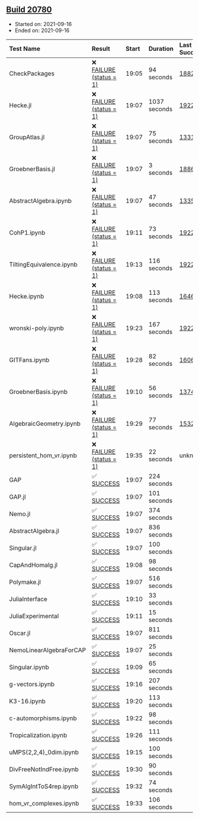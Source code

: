 ## [Build 20780](https://oscarci.mathematik.uni-kl.de/job/oscar/20780/)

* Started on: 2021-09-16
* Ended on: 2021-09-16

| Test Name    | Result | Start | Duration | Last Success | First Failure |
|:-------------|:-------|:------|:---------|:-------------|:--------------|
| CheckPackages | ❌ [FAILURE (status = 1)](https://oscarci.mathematik.uni-kl.de/job/oscar/20780/artifact/logs/build-20780/CheckPackages.log) | 19:05 | 94 seconds | [18822](https://oscarci.mathematik.uni-kl.de/job/oscar/18822/) | [18823](https://oscarci.mathematik.uni-kl.de/job/oscar/18823/) |
| Hecke.jl | ❌ [FAILURE (status = 1)](https://oscarci.mathematik.uni-kl.de/job/oscar/20780/artifact/logs/build-20780/Hecke.jl.log) | 19:07 | 1037 seconds | [19222](https://oscarci.mathematik.uni-kl.de/job/oscar/19222/) | [20152](https://oscarci.mathematik.uni-kl.de/job/oscar/20152/) |
| GroupAtlas.jl | ❌ [FAILURE (status = 1)](https://oscarci.mathematik.uni-kl.de/job/oscar/20780/artifact/logs/build-20780/GroupAtlas.jl.log) | 19:07 | 75 seconds | [13311](https://oscarci.mathematik.uni-kl.de/job/oscar/13311/) | [13312](https://oscarci.mathematik.uni-kl.de/job/oscar/13312/) |
| GroebnerBasis.jl | ❌ [FAILURE (status = 1)](https://oscarci.mathematik.uni-kl.de/job/oscar/20780/artifact/logs/build-20780/GroebnerBasis.jl.log) | 19:07 | 3 seconds | [18864](https://oscarci.mathematik.uni-kl.de/job/oscar/18864/) | [18865](https://oscarci.mathematik.uni-kl.de/job/oscar/18865/) |
| AbstractAlgebra.ipynb | ❌ [FAILURE (status = 1)](https://oscarci.mathematik.uni-kl.de/job/oscar/20780/artifact/logs/build-20780/AbstractAlgebra.ipynb.log) | 19:07 | 47 seconds | [13355](https://oscarci.mathematik.uni-kl.de/job/oscar/13355/) | [13356](https://oscarci.mathematik.uni-kl.de/job/oscar/13356/) |
| CohP1.ipynb | ❌ [FAILURE (status = 1)](https://oscarci.mathematik.uni-kl.de/job/oscar/20780/artifact/logs/build-20780/CohP1.ipynb.log) | 19:11 | 73 seconds | [19222](https://oscarci.mathematik.uni-kl.de/job/oscar/19222/) | [20152](https://oscarci.mathematik.uni-kl.de/job/oscar/20152/) |
| TiltingEquivalence.ipynb | ❌ [FAILURE (status = 1)](https://oscarci.mathematik.uni-kl.de/job/oscar/20780/artifact/logs/build-20780/TiltingEquivalence.ipynb.log) | 19:13 | 116 seconds | [19222](https://oscarci.mathematik.uni-kl.de/job/oscar/19222/) | [20152](https://oscarci.mathematik.uni-kl.de/job/oscar/20152/) |
| Hecke.ipynb | ❌ [FAILURE (status = 1)](https://oscarci.mathematik.uni-kl.de/job/oscar/20780/artifact/logs/build-20780/Hecke.ipynb.log) | 19:08 | 113 seconds | [16463](https://oscarci.mathematik.uni-kl.de/job/oscar/16463/) | [16464](https://oscarci.mathematik.uni-kl.de/job/oscar/16464/) |
| wronski-poly.ipynb | ❌ [FAILURE (status = 1)](https://oscarci.mathematik.uni-kl.de/job/oscar/20780/artifact/logs/build-20780/wronski-poly.ipynb.log) | 19:23 | 167 seconds | [19222](https://oscarci.mathematik.uni-kl.de/job/oscar/19222/) | [20152](https://oscarci.mathematik.uni-kl.de/job/oscar/20152/) |
| GITFans.ipynb | ❌ [FAILURE (status = 1)](https://oscarci.mathematik.uni-kl.de/job/oscar/20780/artifact/logs/build-20780/GITFans.ipynb.log) | 19:28 | 82 seconds | [16068](https://oscarci.mathematik.uni-kl.de/job/oscar/16068/) | [16069](https://oscarci.mathematik.uni-kl.de/job/oscar/16069/) |
| GroebnerBasis.ipynb | ❌ [FAILURE (status = 1)](https://oscarci.mathematik.uni-kl.de/job/oscar/20780/artifact/logs/build-20780/GroebnerBasis.ipynb.log) | 19:10 | 56 seconds | [13748](https://oscarci.mathematik.uni-kl.de/job/oscar/13748/) | [13749](https://oscarci.mathematik.uni-kl.de/job/oscar/13749/) |
| AlgebraicGeometry.ipynb | ❌ [FAILURE (status = 1)](https://oscarci.mathematik.uni-kl.de/job/oscar/20780/artifact/logs/build-20780/AlgebraicGeometry.ipynb.log) | 19:29 | 77 seconds | [15322](https://oscarci.mathematik.uni-kl.de/job/oscar/15322/) | [15323](https://oscarci.mathematik.uni-kl.de/job/oscar/15323/) |
| persistent_hom_vr.ipynb | ❌ [FAILURE (status = 1)](https://oscarci.mathematik.uni-kl.de/job/oscar/20780/artifact/logs/build-20780/persistent_hom_vr.ipynb.log) | 19:35 | 22 seconds | unknown | unknown |
| GAP | ✅ [SUCCESS](https://oscarci.mathematik.uni-kl.de/job/oscar/20780/artifact/logs/build-20780/GAP.log) | 19:07 | 224 seconds |  |  |
| GAP.jl | ✅ [SUCCESS](https://oscarci.mathematik.uni-kl.de/job/oscar/20780/artifact/logs/build-20780/GAP.jl.log) | 19:07 | 101 seconds |  |  |
| Nemo.jl | ✅ [SUCCESS](https://oscarci.mathematik.uni-kl.de/job/oscar/20780/artifact/logs/build-20780/Nemo.jl.log) | 19:07 | 374 seconds |  |  |
| AbstractAlgebra.jl | ✅ [SUCCESS](https://oscarci.mathematik.uni-kl.de/job/oscar/20780/artifact/logs/build-20780/AbstractAlgebra.jl.log) | 19:07 | 836 seconds |  |  |
| Singular.jl | ✅ [SUCCESS](https://oscarci.mathematik.uni-kl.de/job/oscar/20780/artifact/logs/build-20780/Singular.jl.log) | 19:07 | 100 seconds |  |  |
| CapAndHomalg.jl | ✅ [SUCCESS](https://oscarci.mathematik.uni-kl.de/job/oscar/20780/artifact/logs/build-20780/CapAndHomalg.jl.log) | 19:08 | 98 seconds |  |  |
| Polymake.jl | ✅ [SUCCESS](https://oscarci.mathematik.uni-kl.de/job/oscar/20780/artifact/logs/build-20780/Polymake.jl.log) | 19:07 | 516 seconds |  |  |
| JuliaInterface | ✅ [SUCCESS](https://oscarci.mathematik.uni-kl.de/job/oscar/20780/artifact/logs/build-20780/JuliaInterface.log) | 19:10 | 33 seconds |  |  |
| JuliaExperimental | ✅ [SUCCESS](https://oscarci.mathematik.uni-kl.de/job/oscar/20780/artifact/logs/build-20780/JuliaExperimental.log) | 19:11 | 15 seconds |  |  |
| Oscar.jl | ✅ [SUCCESS](https://oscarci.mathematik.uni-kl.de/job/oscar/20780/artifact/logs/build-20780/Oscar.jl.log) | 19:07 | 811 seconds |  |  |
| NemoLinearAlgebraForCAP | ✅ [SUCCESS](https://oscarci.mathematik.uni-kl.de/job/oscar/20780/artifact/logs/build-20780/NemoLinearAlgebraForCAP.log) | 19:07 | 25 seconds |  |  |
| Singular.ipynb | ✅ [SUCCESS](https://oscarci.mathematik.uni-kl.de/job/oscar/20780/artifact/logs/build-20780/Singular.ipynb.log) | 19:09 | 65 seconds |  |  |
| g-vectors.ipynb | ✅ [SUCCESS](https://oscarci.mathematik.uni-kl.de/job/oscar/20780/artifact/logs/build-20780/g-vectors.ipynb.log) | 19:16 | 207 seconds |  |  |
| K3-16.ipynb | ✅ [SUCCESS](https://oscarci.mathematik.uni-kl.de/job/oscar/20780/artifact/logs/build-20780/K3-16.ipynb.log) | 19:20 | 113 seconds |  |  |
| c-automorphisms.ipynb | ✅ [SUCCESS](https://oscarci.mathematik.uni-kl.de/job/oscar/20780/artifact/logs/build-20780/c-automorphisms.ipynb.log) | 19:22 | 98 seconds |  |  |
| Tropicalization.ipynb | ✅ [SUCCESS](https://oscarci.mathematik.uni-kl.de/job/oscar/20780/artifact/logs/build-20780/Tropicalization.ipynb.log) | 19:26 | 111 seconds |  |  |
| uMPS(2,2,4)_0dim.ipynb | ✅ [SUCCESS](https://oscarci.mathematik.uni-kl.de/job/oscar/20780/artifact/logs/build-20780/uMPS-2-2-4-_0dim.ipynb.log) | 19:15 | 100 seconds |  |  |
| DivFreeNotIndFree.ipynb | ✅ [SUCCESS](https://oscarci.mathematik.uni-kl.de/job/oscar/20780/artifact/logs/build-20780/DivFreeNotIndFree.ipynb.log) | 19:30 | 90 seconds |  |  |
| SymAlgIntToS4rep.ipynb | ✅ [SUCCESS](https://oscarci.mathematik.uni-kl.de/job/oscar/20780/artifact/logs/build-20780/SymAlgIntToS4rep.ipynb.log) | 19:32 | 74 seconds |  |  |
| hom_vr_complexes.ipynb | ✅ [SUCCESS](https://oscarci.mathematik.uni-kl.de/job/oscar/20780/artifact/logs/build-20780/hom_vr_complexes.ipynb.log) | 19:33 | 106 seconds |  |  |
